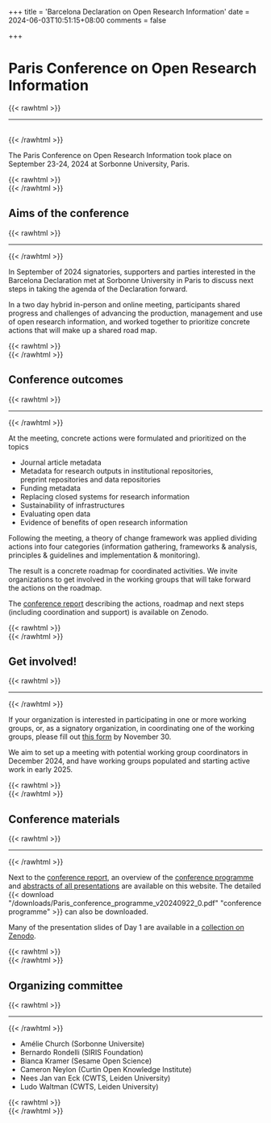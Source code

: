+++
title = 'Barcelona Declaration on Open Research Information'
date = 2024-06-03T10:51:15+08:00
comments = false

+++

# Paris Conference on Open Research Information
{{< rawhtml >}}
<hr class="small">
</br>
{{< /rawhtml >}}

The Paris Conference on Open Research Information took place on September 23-24, 2024 at Sorbonne University, Paris. 


{{< rawhtml >}}
</br>
{{< /rawhtml >}}
## Aims of the conference
{{< rawhtml >}}
<hr class="small">
{{< /rawhtml >}}

In September of 2024 signatories, supporters and parties interested in the Barcelona Declaration met at Sorbonne University in Paris to discuss next steps in taking the agenda of the Declaration forward. 

In a two day hybrid in-person and online meeting, participants shared progress and challenges of advancing the production, management and use of open research information, and worked together to prioritize concrete actions that will make up a shared road map.


{{< rawhtml >}}
</br>
{{< /rawhtml >}}
## Conference outcomes
{{< rawhtml >}}
<hr class="small">
{{< /rawhtml >}}

At the meeting, concrete actions were formulated and prioritized on the topics
* Journal article metadata
* Metadata for research outputs in institutional repositories,   
preprint repositories and data repositories
* Funding metadata
* Replacing closed systems for research information
* Sustainability of infrastructures
* Evaluating open data
* Evidence of benefits of open research information


Following the meeting, a theory of change framework was applied dividing actions into four categories (information gathering, frameworks & analysis, principles & guidelines and implementation & monitoring). 

The result is a concrete roadmap for coordinated activities. We invite organizations to get involved in the working groups that will take forward the actions on the roadmap.

The [conference report](https://doi.org/10.5281/zenodo.14054244) describing the actions, roadmap and next steps (including coordination and support) is available on Zenodo. 

{{< rawhtml >}}
</br>
{{< /rawhtml >}}
## Get involved! 
{{< rawhtml >}}
<hr class="small">
{{< /rawhtml >}}

If your organization is interested in participating in one or more working groups, or, as a signatory organization, in coordinating one of the working groups, please fill out [this form](https://tinyurl.com/Barcelona-Declaration-WGs) by November 30. 

We aim to set up a meeting with potential working group coordinators in December 2024, and have working groups populated and starting active work in early 2025.

{{< rawhtml >}}
</br>
{{< /rawhtml >}}
## Conference materials
{{< rawhtml >}}
<hr class="small">
{{< /rawhtml >}}


Next to the [conference report](https://doi.org/10.5281/zenodo.14054244), an overview of the [conference programme](/conference_paris_programme) and [abstracts of all presentations](/conference_paris_abstracts) are available on this website. The detailed {{< download "/downloads/Paris_conference_programme_v20240922_0.pdf" "conference programme" >}} can also be downloaded. 

Many of the presentation slides of Day 1 are available in a [collection on Zenodo](https://zenodo.org/communities/paris_conference_ori_2024).





{{< rawhtml >}}
</br>
{{< /rawhtml >}}
## Organizing committee
{{< rawhtml >}}
<hr class="small">
{{< /rawhtml >}}

* Amélie Church (Sorbonne Universite)
* Bernardo Rondelli (SIRIS Foundation)
* Bianca Kramer (Sesame Open Science)
* Cameron Neylon (Curtin Open Knowledge Institute)
* Nees Jan van Eck (CWTS, Leiden University)
* Ludo Waltman (CWTS, Leiden University)

{{< rawhtml >}}
</br>
{{< /rawhtml >}}
